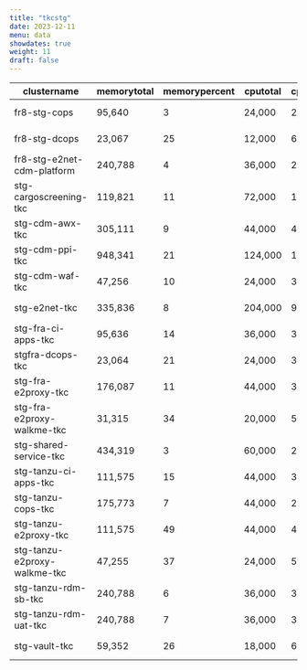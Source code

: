 ```yaml
---
title: "tkcstg"
date: 2023-12-11
menu: data
showdates: true
weight: 11
draft: false
---
```

<!--more-->
| clustername                  | memorytotal | memorypercent | cputotal | cpupercent | nodecount | health  | message            |
| ---------------------------- | ----------- | ------------- | -------- | ---------- | --------- | ------- | ------------------ |
| fr8-stg-cops                 |      95,640 |             3 |   24,000 |         26 |         6 | HEALTHY | Cluster is healthy |
| fr8-stg-dcops                |      23,067 |            25 |   12,000 |         61 |         6 | HEALTHY | Cluster is healthy |
| fr8-stg-e2net-cdm-platform   |     240,788 |             4 |   36,000 |         27 |         6 | HEALTHY | Cluster is healthy |
| stg-cargoscreening-tkc       |     119,821 |            11 |   72,000 |         13 |         6 | HEALTHY | Cluster is healthy |
| stg-cdm-awx-tkc              |     305,111 |             9 |   44,000 |         44 |         7 | HEALTHY | Cluster is healthy |
| stg-cdm-ppi-tkc              |     948,341 |            21 |  124,000 |         17 |        17 | HEALTHY | Cluster is healthy |
| stg-cdm-waf-tkc              |      47,256 |            10 |   24,000 |         30 |         6 | HEALTHY | Cluster is healthy |
| stg-e2net-tkc                |     335,836 |             8 |  204,000 |          9 |        15 | HEALTHY | Cluster is healthy |
| stg-fra-ci-apps-tkc          |      95,636 |            14 |   36,000 |         33 |         6 | HEALTHY | Cluster is healthy |
| stgfra-dcops-tkc             |      23,064 |            21 |   24,000 |         30 |         6 | HEALTHY | Cluster is healthy |
| stg-fra-e2proxy-tkc          |     176,087 |            11 |   44,000 |         32 |         7 | HEALTHY | Cluster is healthy |
| stg-fra-e2proxy-walkme-tkc   |      31,315 |            34 |   20,000 |         50 |         5 | HEALTHY | Cluster is healthy |
| stg-shared-service-tkc       |     434,319 |             3 |   60,000 |         20 |         6 | HEALTHY | Cluster is healthy |
| stg-tanzu-ci-apps-tkc        |     111,575 |            15 |   44,000 |         31 |         7 | HEALTHY | Cluster is healthy |
| stg-tanzu-cops-tkc           |     175,773 |             7 |   44,000 |         29 |         7 | HEALTHY | Cluster is healthy |
| stg-tanzu-e2proxy-tkc        |     111,575 |            49 |   44,000 |         49 |         7 | HEALTHY | Cluster is healthy |
| stg-tanzu-e2proxy-walkme-tkc |      47,255 |            37 |   24,000 |         52 |         6 | HEALTHY | Cluster is healthy |
| stg-tanzu-rdm-sb-tkc         |     240,788 |             6 |   36,000 |         35 |         6 | HEALTHY | Cluster is healthy |
| stg-tanzu-rdm-uat-tkc        |     240,788 |             7 |   36,000 |         36 |         6 | HEALTHY | Cluster is healthy |
| stg-vault-tkc                |      59,352 |            26 |   18,000 |         68 |         6 | HEALTHY | Cluster is healthy |

